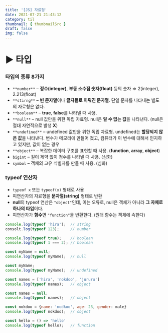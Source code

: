 ```yaml
---
title: '[JS] 자료형'
date: 2021-07-21 21:43:12
category: til
thumbnail: { thumbnailSrc }
draft: false
img: false
---
```


# ▶️ 타입

### 타입의 종류 8가지

- `**number**` – **정수(integer)**, **부동 소수점 숫자(float)** 등의 숫자 ⇒ 2(integer), 2.213(float)
- `**stirng**` – **빈 문자열**이나 **글자들로 이뤄진 문자열**. 단일 문자를 나타내는 별도의 자료형은 없다.
- `**boolean**` – **true**, **false**를 나타낼 때 사용.
- `**null**` – null 값만을 위한 독립 자료형. null은 **알 수 없는 값**을 나타낸다. (null은 절대 자연적으로 발생 **X**)
- `**undefined**` – undefined 값만을 위한 독립 자료형. undefined는 **할당되지 않은 값**을 나타낸다.
  변수가 메모리에 만들어 졌고, 컴퓨터가 이 변수에 대해서 인지하고 있지만, 값이 없는 경우
- `**object**` – 복잡한 데이터 구조를 표현할 때 사용. (**function**, **array**, **object**)
- `bigint` – 길이 제약 없이 정수를 나타낼 때 사용. (심화)
- `symbol` – 객체의 고유 식별자를 만들 때 사용. (심화)

### typeof 연산자

- `typeof x` 또는 `typeof(x)` 형태로 사용
- 피연산자의 자료형을 **문자열(string)** 형태로 반환
- **null**의 typeof 연산은 `"object"`인데, 이는 오류로, null은 객체가 아니라 **그 자체로 하나의 타입**이다.
- 피연산자가 **함수**면 `"function"`을 반환한다. (원래 함수는 객체에 속한다)

```jsx
console.log(typeof 'hira');  // string
consolt.log(typeof 123);     // number

console.log(typeof true);    // boolean
console.log(typeof 1 === 2); // boolean

const myName = null;
console.log(typeof myName);  // null

const myName;
console.log(typeof myName);  // undefined

const names = ['hira', 'nokdoo', 'jururu']
console.log(typeof names);   // object

const names = null;
console.log(typeof names);   // object

const nokdoo = {name: 'nodkoo', age: 23, gender: male}
console.log(typeof nokdoo);  // object

const hello = () => 'hello'
console.log(typeof hello);   // function
```
